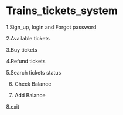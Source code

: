 # Trains_tickets_system

1.Sign_up, login and Forgot password

2.Available tickets

3.Buy tickets

4.Refund tickets

5.Search tickets status

6. Check Balance

7. Add Balance 

8.exit
